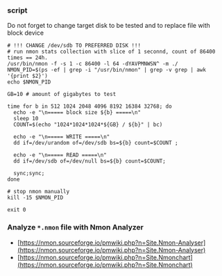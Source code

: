 ### script
Do not forget to change target disk to be tested and to replace file with block device

```
# !!! CHANGE /dev/sdb TO PREFERRED DISK !!!
# run nmon stats collection with slice of 1 seconnd, count of 86400 times == 24h.
/usr/bin/nmon -f -s 1 -c 86400 -l 64 -dYAVPMNWSN^ -m ./
NMON_PID=$(ps -ef | grep -i "/usr/bin/nmon" | grep -v grep | awk '{print $2}')
echo $NMON_PID

GB=10 # amount of gigabytes to test

time for b in 512 1024 2048 4096 8192 16384 32768; do
  echo -e "\n===== block size ${b} =====\n"
  sleep 10
  COUNT=$(echo "1024*1024*1024*${GB} / ${b}" | bc)

  echo -e "\n===== WRITE =====\n"
  dd if=/dev/urandom of=/dev/sdb bs=${b} count=$COUNT ;
  
  echo -e "\n===== READ =====\n"
  dd if=/dev/sdb of=/dev/null bs=${b} count=$COUNT;

  sync;sync;
done

# stop nmon manually
kill -15 $NMON_PID

exit 0
```

### Analyze `*.nmon` file with Nmon Analyzer
 - [https://nmon.sourceforge.io/pmwiki.php?n=Site.Nmon-Analyser](https://nmon.sourceforge.io/pmwiki.php?n=Site.Nmon-Analyser)
 - [https://nmon.sourceforge.io/pmwiki.php?n=Site.Nmonchart](https://nmon.sourceforge.io/pmwiki.php?n=Site.Nmonchart)
